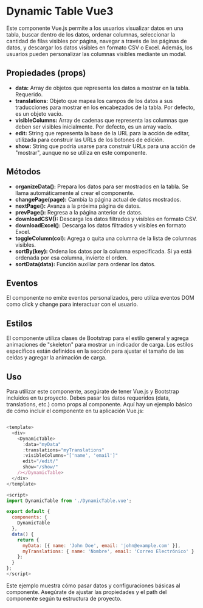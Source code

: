# **Dynamic Table Vue3**
Este componente Vue.js permite a los usuarios visualizar datos en una tabla, buscar dentro de los datos, ordenar columnas, seleccionar la cantidad de filas visibles por página, navegar a través de las páginas de datos, y descargar los datos visibles en formato CSV o Excel. Además, los usuarios pueden personalizar las columnas visibles mediante un modal.

## Propiedades (props)
- **data:** Array de objetos que representa los datos a mostrar en la tabla. Requerido.
- **translations:** Objeto que mapea los campos de los datos a sus traducciones para mostrar en los encabezados de la tabla. Por defecto, es un objeto vacío.
- **visibleColumns:** Array de cadenas que representa las columnas que deben ser visibles inicialmente. Por defecto, es un array vacío.
- **edit:** String que representa la base de la URL para la acción de editar, utilizada para construir las URLs de los botones de edición.
- **show:** String que podría usarse para construir URLs para una acción de "mostrar", aunque no se utiliza en este componente.

## Métodos
- **organizeData():**  Prepara los datos para ser mostrados en la tabla. Se llama automáticamente al crear el componente.
- **changePage(page):**  Cambia la página actual de datos mostrados.
- **nextPage():** Avanza a la próxima página de datos.
- **prevPage():** Regresa a la página anterior de datos.
- **downloadCSV():** Descarga los datos filtrados y visibles en formato CSV.
- **downloadExcel():** Descarga los datos filtrados y visibles en formato Excel.
- **toggleColumn(col):** Agrega o quita una columna de la lista de columnas visibles.
- **sortBy(key):** Ordena los datos por la columna especificada. Si ya está ordenada por esa columna, invierte el orden.
- **sortData(data):** Función auxiliar para ordenar los datos.

## Eventos
El componente no emite eventos personalizados, pero utiliza eventos DOM como click y change para interactuar con el usuario.

## Estilos
El componente utiliza clases de Bootstrap para el estilo general y agrega animaciones de "skeleton" para mostrar un indicador de carga. Los estilos específicos están definidos en la sección  para ajustar el tamaño de las celdas y agregar la animación de carga.

## Uso
Para utilizar este componente, asegúrate de tener Vue.js y Bootstrap incluidos en tu proyecto. Debes pasar los datos requeridos (data, translations, etc.) como props al componente. Aquí hay un ejemplo básico de cómo incluir el componente en tu aplicación Vue.js:

```javascript

<template>
  <div>
    <DynamicTable>
      :data="myData"
      :translations="myTranslations"
      :visibleColumns="['name', 'email']"
      edit="/edit/"
      show="/show/"
    /></DynamicTable>
  </div>
</template>

<script>
import DynamicTable from './DynamicTable.vue';

export default {
  components: {
    DynamicTable
  },
  data() {
    return {
      myData: [{ name: 'John Doe', email: 'john@example.com' }],
      myTranslations: { name: 'Nombre', email: 'Correo Electrónico' }
    };
  }
};
</script>
```


Este ejemplo muestra cómo pasar datos y configuraciones básicas al componente. Asegúrate de ajustar las propiedades y el path del componente según tu estructura de proyecto.
